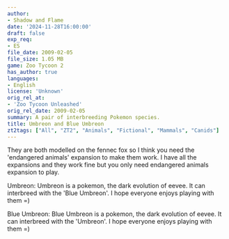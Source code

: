 ```yaml
---
author:
- Shadow and Flame
date: '2024-11-28T16:00:00'
draft: false
exp_req:
- ES
file_date: 2009-02-05
file_size: 1.05 MB
game: Zoo Tycoon 2
has_author: true
languages:
- English
license: 'Unknown'
orig_rel_at:
- 'Zoo Tycoon Unleashed'
orig_rel_date: 2009-02-05
summary: A pair of interbreeding Pokemon species.
title: Umbreon and Blue Umbreon
zt2tags: ["All", "ZT2", "Animals", "Fictional", "Mammals", "Canids"]
---
```

They are both modelled on the fennec fox so I think you need the 'endangered animals' expansion to make them work. I have all the expansions and they work fine but you only need endangered animals expansion to play.

Umbreon: Umbreon is a pokemon, the dark evolution of eevee. It can interbreed with the 'Blue Umbreon'. I hope everyone enjoys playing with them =)

Blue Umbreon: Blue Umbreon is a pokemon, the dark evolution of eevee. It can interbreed with the 'Umbreon'. I hope everyone enjoys playing with them =)
